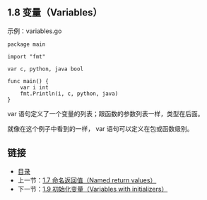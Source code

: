 ## 1.8 变量（Variables）

示例：variables.go

	package main

	import "fmt"

	var c, python, java bool

	func main() {
		var i int
		fmt.Println(i, c, python, java)
	}

var 语句定义了一个变量的列表；跟函数的参数列表一样，类型在后面。

就像在这个例子中看到的一样， var 语句可以定义在包或函数级别。

## 链接
* [目录](https://github.com/gnefiy/go-zh/blob/master/tour/directory.md)
* 上一节：[1.7 命名返回值（Named return values）](https://github.com/gnefiy/go-zh/blob/master/tour/01.07.md)
* 下一节：[1.9 初始化变量（Variables with initializers）](https://github.com/gnefiy/go-zh/blob/master/tour/01.09.md)
